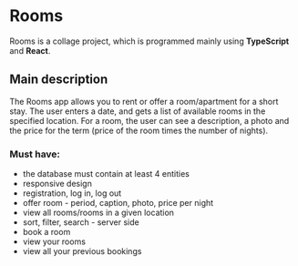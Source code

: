 # Rooms
Rooms is a collage project, which is programmed mainly using **TypeScript** and **React**. 

## Main description
The Rooms app allows you to rent or offer a room/apartment for a short stay. The user enters a date, and gets a list of available rooms in the specified location. For a room, the user can see a description, a photo and the price for the term (price of the room times the number of nights).

### Must have:
- the database must contain at least 4 entities
- responsive design
- registration, log in, log out
- offer room - period, caption, photo, price per night
- view all rooms/rooms in a given location
- sort, filter, search - server side
- book a room
- view your rooms
- view all your previous bookings
